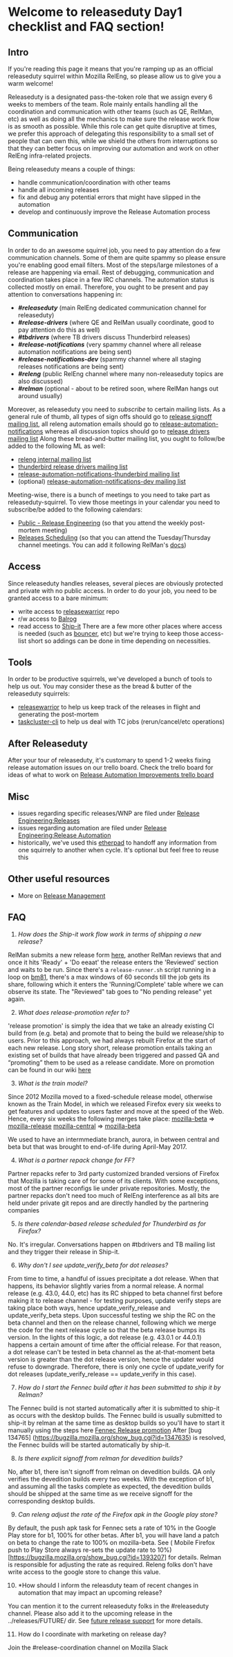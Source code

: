# Welcome to releaseduty Day1 checklist and FAQ section!

## Intro
If you're reading this page it means that you're ramping up as an official releaseduty squirrel within Mozilla RelEng, so please allow us to give you a warm welcome!

Releaseduty is a designated pass-the-token role that we assign every 6 weeks to members of the team. Role mainly entails handling all the coordination and communication with other teams (such as QE, RelMan, etc) as well as doing all the
mechanics to make sure the release work flow is as smooth as possible. While this role can get quite disruptive at times, we prefer this approach of delegating this responsibility to a small set of people that can own this, while we shield the others from interruptions so that they can better focus
on improving our automation and work on other RelEng infra-related projects.

Being releaseduty means a couple of things:
- handle communication/coordination with other teams
- handle all incoming releases
- fix and debug any potential errors that might have slipped in the automation
- develop and continuously improve the Release Automation process

## Communication

In order to do an awesome squirrel job, you need to pay attention do a few communication channels. Some of them are quite spammy so please ensure you're enabling good email filters.
Most of the steps/large milestones of a release are happening via email. Rest of debugging, communication and coordination takes place in a few IRC channels. The automation status is collected mostly on email.
Therefore, you ought to be present and pay attention to conversations happening in:
- **_#releaseduty_** (main RelEng dedicated communication channel for releaseduty)
- **_#release-drivers_** (where QE and RelMan usually coordinate, good to pay attention do this as well)
- **_#tbdrivers_** (where TB drivers discuss Thunderbird releases)
- **_#release-notifications_** (very spammy channel where all release automation notifications are being sent)
- **_#release-notifications-dev_** (spammy channel where all staging releases notifications are being sent)
- **_#releng_** (public RelEng channel where many non-releaseduty topics are also discussed)
- **_#relman_** (optional - about to be retired soon, where RelMan hangs out around usually)

Moreover, as releaseduty you need to *subscribe* to certain mailing lists. As a general rule of thumb, all types of sign offs should go to [release signoff mailing list](https://mail.mozilla.org/listinfo/release-signoff),
all releng automation emails should go to [release-automation-notifications](https://groups.google.com/a/mozilla.com/forum/?hl=en#!forum/release-automation-notifications) whereas all discussion topics should go to [release drivers mailing list](https://mail.mozilla.org/listinfo/release-drivers)
Along these bread-and-butter mailing list, you ought to follow/be added to the following ML as well:
- [releng internal mailing list](release@mozilla.com)
- [thunderbird release drivers mailing list](https://mail.mozilla.org/listinfo/thunderbird-drivers)
- [release-automation-notifications-thunderbird mailing list](https://mail.mozilla.org/listinfo/release-automation-notifications-thunderbird)
- (optional) [release-automation-notifications-dev mailing list](https://groups.google.com/a/mozilla.com/forum/#!forum/release-automation-notifications-dev)

Meeting-wise, there is a bunch of meetings to you need to take part as releaseduty-squirrel. To view those meetings in your calendar you need to subscribe/be added to the following calendars:
- [Public - Release Engineering](https://calendar.google.com/calendar/embed?src=mozilla.com_2d32343333353036312d393737%40resource.calendar.google.com) (so that you attend the weekly post-mortem meeting)
- [Releases Scheduling](https://calendar.google.com/calendar/embed?src=mozilla.com_dbq84anr9i8tcnmhabatstv5co@group.calendar.google.com) (so that you can attend the Tuesday/Thursday channel meetings. You can add it following RelMan's [docs](https://wiki.mozilla.org/Release_Management#Calendar_Updating))


## Access

Since releaseduty handles releases, several pieces are obviously protected and private with no public access. In order to do your job, you need to be granted access to a bare minimum:
- write access to [releasewarrior](https://github.com/mozilla/releasewarrior/) repo
- r/w access to [Balrog](https://aus4-admin.mozilla.org/)
- read access to [Ship-it](http://ship-it.mozilla.org/)
There are a few more other places where access is needed (such as [bouncer](https://bounceradmin.mozilla.com/admin/), etc) but we're trying to keep those access-list short so addings can be done in time depending on necessities.

## Tools

In order to be productive squirrels, we've developed a bunch of tools to help us out. You may consider these as the bread & butter of the releaseduty squirrels:
- [releasewarrior](https://github.com/mozilla/releasewarrior/) to help us keep track of the releases in flight and generating the post-mortem
- [taskcluster-cli](https://github.com/taskcluster/taskcluster-client.py) to help us deal with TC jobs (rerun/cancel/etc operations)

## After Releaseduty

After your tour of releaseduty, it's customary to spend 1-2 weeks fixing release automation issues on our trello board. Check the trello board for ideas of what to work on [Release Automation Improvements trello board](https://trello.com/b/BqnBcfXX/release-automation-improvements)

## Misc

- issues regarding specific releases/WNP are filed under [Release Engineering:Releases](https://bugzilla.mozilla.org/enter_bug.cgi?product=Release%20Engineering&component=Releases)
- issues regarding automation are filed under [Release Engineering:Release Automation](https://bugzilla.mozilla.org/enter_bug.cgi?product=Release%20Engineering&component=Release%20Automation)
- historically, we've used this [etherpad](https://public.etherpad-mozilla.org/p/releaseduty_handoff) to handoff any information from one squirrely to another when cycle. It's optional but feel free to reuse this

## Other useful resources

- More on [Release Management](https://wiki.mozilla.org/Release_Management)

## FAQ

1. *How does the Ship-it work flow work in terms of shipping a new release?*

RelMan submits a new release form [here](https://ship-it.mozilla.org/), another RelMan reviews that and once it hits 'Ready' + 'Do eeaat' the release enters the 'Reviewed' section and waits to be run.
Since there's a `release-runner.sh` script running in a loop on [bm81](https://hg.mozilla.org/build/puppet/file/default/manifests/moco-nodes.pp#l598), there's a max windows of 60 seconds till the job gets its share, following which it enters the 'Running/Complete' table where we can observe its state.
The "Reviewed" tab goes to "No pending release" yet again.

2. *What does release-promotion refer to?*

'release promotion' is simply the idea that we take an already existing CI build from (e.g. beta) and promote that to being the build we release/ship to users. Prior to this approach, we had always rebuilt Firefox at the start of each new release.
Long story short, release promotion entails taking an existing set of builds that have already been triggered and passed QA and “promoting” them to be used as a release candidate. More on promotion can be found in our wiki [here](https://wiki.mozilla.org/ReleaseEngineering/Release_build_promotion)

3. *What is the train model?*

Since 2012 Mozilla moved to a fixed-schedule release model, otherwise known as the Train Model, in which we released Firefox every six weeks to get features and updates to users faster and move at the speed of the Web. Hence, every six weeks the following merges take place:
[mozilla-beta](http://hg.mozilla.org/releases/mozilla-beta/) => [mozilla-release](http://hg.mozilla.org/releases/mozilla-release/)
[mozilla-central](http://hg.mozilla.org/mozilla-central/) => [mozilla-beta](http://hg.mozilla.org/releases/mozilla-beta/)

We used to have an intermmediate branch, aurora, in between central and beta but that was brought to end-of-life during April-May 2017.

4. *What is a partner repack change for FF?*

Partner repacks refer to 3rd party customized branded versions of Firefox that Mozilla is taking care of for some of its clients. With some exceptions, most of the partner reconfigs lie under private repositories.
Mostly, the partner repacks don't need too much of RelEng interference as all bits are held under private git repos and are directly handled by the partnering companies

5. *Is there calendar-based release scheduled for Thunderbird as for Firefox?*

No. It's irregular. Conversations happen on #tbdrivers and TB mailing list and they trigger their release in Ship-it.

6. *Why don't I see update_verify_beta for dot releases?*

From time to time, a handful of issues precipitate a dot release. When that happens, its behavior slightly varies from a normal release. A normal release (e.g. 43.0, 44.0, etc) has its RC shipped to beta channel first before making it to release
channel - for testing purposes, update verify steps are taking place both ways, hence update_verify_release and update_verify_beta steps. Upon successful testing we ship the RC on the beta channel and then on the release channel,
following which we merge the code for the next release cycle so that the beta release bumps its version. In the lights of this logic, a dot release (e.g. 43.0.1 or 44.0.1) happens a certain amount of time after the official release.
For that reason, a dot release can't be tested in beta channel as the at-that-moment beta version is greater than the dot release version, hence the updater would refuse to downgrade. Therefore, there is only one cycle of update_verify for dot releases (update_verify_release == update_verify in this case).


7.  *How do I start the Fennec build after it has been submitted to ship it by Relman?*

The Fennec build is not started automatically after it is submitted to ship-it as occurs with the desktop builds.  The Fennec build is usually submitted to ship-it by relman at the same time as desktop builds so you'll have to start it manually using the steps here [Fennec Release promotion](https://github.com/mozilla/releasewarrior/fennec-temp-relpro.md) After [bug 134765] (https://bugzilla.mozilla.org/show_bug.cgi?id=1347635) is resolved, the Fennec builds will be started automatically by ship-it.


8.  *Is there explicit signoff from relman for devedition builds?*

No, after b1, there isn't signoff from relman on devedition builds.  QA only verifies the devedition builds every two weeks. With the exception of b1, and assuming all the tasks complete as expected, the devedition builds should be shipped at the same time as we receive signoff for the corresponding desktop builds.


9. *Can releng adjust the rate of the Firefox apk in the Google play store?*

By default, the push apk task for Fennec sets a rate of 10% in the Google Play store for b1, 100% for other betas.  After b1, you will have land a patch on beta to change the rate to 100% on mozilla-beta.  See ( Mobile Firefox push to Play Store always re-sets the update rate to 10%)[https://bugzilla.mozilla.org/show_bug.cgi?id=1393207] for details. Relman is responsible for adjusting the rate as required. Releng folks don't have write access to the google store to change this value.

10. *How should I inform the releasduty team of recent changes in automation that may impact an upcoming release?

You can mention it to the current releaseduty folks in the #releaseduty channel. Please also add it to the upcoming release in the ../releases/FUTURE/ dir. See [future release support](../releases/FUTURE/README.md) for more details.

11.  How do I coordinate with marketing on release day?

Join the #release-coordination channel on Mozilla Slack
